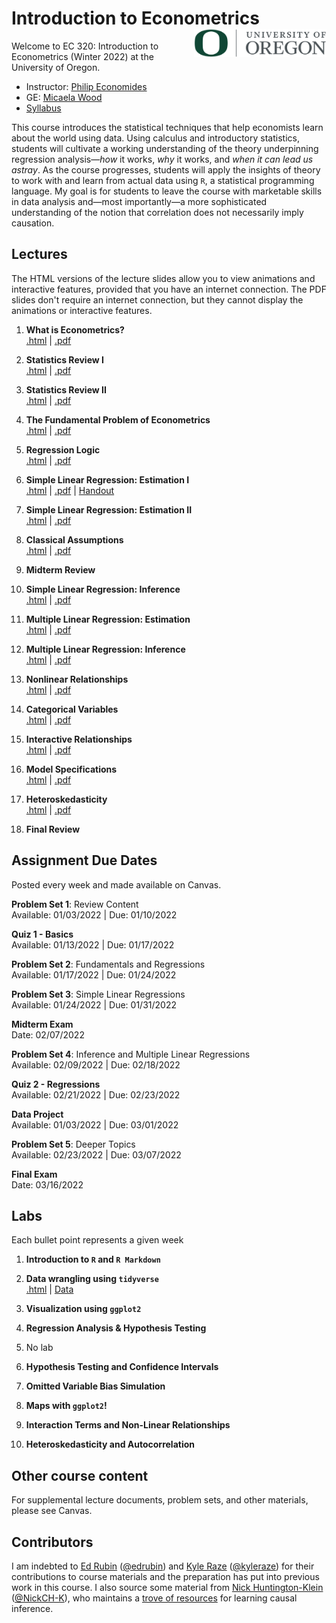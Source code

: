 # Introduction to Econometrics <img align="right" height="45" src="UO.png">

Welcome to EC 320: Introduction to Econometrics (Winter 2022) at the University of Oregon.

- Instructor: [Philip Economides](https://philip-economides.com/)
- GE: [Micaela Wood](https://github.com/mwood13/Winter_22_EC_320_Labs)
- [Syllabus](https://rawcdn.githack.com/peconomi/EC320_Econometrics/46eef555870cb4a4e94a759662c74f6292288b93/Syllabus/syllabus.pdf)

This course introduces the statistical techniques that help economists learn about the world using data. Using calculus and introductory statistics, students will cultivate a working understanding of the theory underpinning regression analysis&mdash;*how* it works, *why* it works, and *when it can lead us astray*. As the course progresses, students will apply the insights of theory to work with and learn from actual data using `R`, a statistical programming language. My goal is for students to leave the course with marketable skills in data analysis and&mdash;most importantly&mdash;a more sophisticated understanding of the notion that correlation does not necessarily imply causation.

## Lectures

The HTML versions of the lecture slides allow you to view animations and interactive features, provided that you have an internet connection. The PDF slides don't require an internet connection, but they cannot display the animations or interactive features.

1. **What is Econometrics?** <br> [.html](https://raw.githack.com/peconomi/EC320_Econometrics/main/Lectures/01_Intro/01-Introduction.html) | [.pdf](https://raw.githack.com/peconomi/EC320_Econometrics/main/Lectures/01_Intro/01-Introduction.pdf)

2. **Statistics Review I** <br> [.html](https://raw.githack.com/peconomi/EC320_Econometrics/main/Lectures/02_Review/02-Review.html) | [.pdf](https://raw.githack.com/peconomi/EC320_Econometrics/main/Lectures/02_Review/02-Review.pdf)

3. **Statistics Review II** <br> [.html](https://raw.githack.com/peconomi/EC320_Econometrics/main/Lectures/03_Review/03-Review.html) | [.pdf](https://raw.githack.com/peconomi/EC320_Econometrics/main/Lectures/03_Review/03-Review.pdf)

4. **The Fundamental Problem of Econometrics** <br> [.html](https://raw.githack.com/peconomi/EC320_Econometrics/main/Lectures/04_Fundamental_Problem/04-Fun_Problem.html) | [.pdf](https://raw.githack.com/peconomi/EC320_Econometrics/main/Lectures/04_Fundamental_Problem/04-Fun_Problem.pdf)

5. **Regression Logic** <br> [.html](https://raw.githack.com/peconomi/EC320_Econometrics/main/Lectures/05_Regression/05-Regression.html) | [.pdf](https://raw.githack.com/peconomi/EC320_Econometrics/main/Lectures/05_Regression/05-Regression.pdf)

6. **Simple Linear Regression: Estimation I** <br> [.html](https://raw.githack.com/peconomi/EC320_Econometrics/main/Lectures/06_SimpleLR_I/06-Simple_Linear_Regression_Estimation_I.html) | [.pdf](https://raw.githack.com/peconomi/EC320_Econometrics/main/Lectures/06_SimpleLR_I/06-Simple_Linear_Regression_Estimation_I.pdf) | [Handout]()

7. **Simple Linear Regression: Estimation II** <br> [.html](https://raw.githack.com/peconomi/EC320_Econometrics/main/Lectures/07_SimpleLR_II/07-Simple_Linear_Regression_Estimation_II.html) | [.pdf](https://raw.githack.com/peconomi/EC320_Econometrics/main/Lectures/07_SimpleLR_II/07-Simple_Linear_Regression_Estimation_II.pdf)

8. **Classical Assumptions** <br> [.html](https://raw.githack.com/peconomi/EC320_Econometrics/main/Lectures/08_Classical_Assumptions/08-Classical_Assumptions.html) | [.pdf](https://raw.githack.com/peconomi/EC320_Econometrics/main/Lectures/08_Classical_Assumptions/08-Classical_Assumptions.pdf)

9. **Midterm Review** <br> 

10. **Simple Linear Regression: Inference** <br> [.html](https://raw.githack.com/peconomi/EC320_Econometrics/main/Lectures/09-SimpleLR_III/09-Simple_LR_Inference.html) | [.pdf](https://raw.githack.com/peconomi/EC320_Econometrics/main/Lectures/09-SimpleLR_III/09-Simple_LR_Inference.pdf)

11. **Multiple Linear Regression: Estimation** <br> [.html](https://raw.githack.com/peconomi/EC320_Econometrics/main/Lectures/10-MultipleLR_I/10-Multiple_LR_Est.html) | [.pdf](https://raw.githack.com/peconomi/EC320_Econometrics/main/Lectures/10-MultipleLR_I/10-Multiple_LR_Est.pdf)

12. **Multiple Linear Regression: Inference** <br> [.html](https://raw.githack.com/peconomi/EC320_Econometrics/main/Lectures/11-MultipleLR_II/11-MLR_Inference.html) | [.pdf](https://raw.githack.com/peconomi/EC320_Econometrics/main/Lectures/11-MultipleLR_II/11-MLR_Inference.pdf)

13. **Nonlinear Relationships** <br> [.html](https://raw.githack.com/peconomi/EC320_Econometrics/main/Lectures/12-Nonlinear_Variables/12-Nonlinear_Relationships.html) | [.pdf](https://raw.githack.com/peconomi/EC320_Econometrics/main/Lectures/12-Nonlinear_Variables/12-Nonlinear_Relationships.pdf)

14. **Categorical Variables** <br> [.html](https://raw.githack.com/peconomi/EC320_Econometrics/main/Lectures/13-Categorical_Variables/13-Categorical_Variables.html) | [.pdf](https://raw.githack.com/peconomi/EC320_Econometrics/main/Lectures/13-Categorical_Variables/13-Categorical_Variables.pdf)

15. **Interactive Relationships** <br> [.html](https://raw.githack.com/peconomi/EC320_Econometrics/main/Lectures/14-Interaction_Terms/14-Interactive_Relationships.html) | [.pdf](https://raw.githack.com/peconomi/EC320_Econometrics/main/Lectures/14-Interaction_Terms/14-Interactive_Relationships.pdf)

16. **Model Specifications** <br> [.html](https://raw.githack.com/peconomi/EC320_Econometrics/main/Lectures/15-Model_Spec/15-Model-Spec.html) | [.pdf](https://raw.githack.com/peconomi/EC320_Econometrics/main/Lectures/15-Model_Spec/15-Model-Spec.pdf)

17. **Heteroskedasticity** <br> [.html](https://raw.githack.com/peconomi/EC320_Econometrics/main/Lectures/16-Heteroskedasticity/16-Heteroskedasticity.html) | [.pdf](https://raw.githack.com/peconomi/EC320_Econometrics/main/Lectures/16-Heteroskedasticity/16-Heteroskedasticity.pdf)

18. **Final Review** <br> 

## Assignment Due Dates

Posted every week and made available on Canvas. 

**Problem Set 1**: Review Content <br> 
Available:  01/03/2022 | Due: 01/10/2022

**Quiz 1 - Basics**<br> 
Available:  01/13/2022 | Due: 01/17/2022

**Problem Set 2**: Fundamentals and Regressions<br>
Available:  01/17/2022 | Due: 01/24/2022

**Problem Set 3**: Simple Linear Regressions<br>
Available: 01/24/2022 | Due: 01/31/2022

**Midterm Exam**<br>
Date: 02/07/2022

**Problem Set 4**: Inference and Multiple Linear Regressions<br>
Available: 02/09/2022 | Due: 02/18/2022

**Quiz 2 - Regressions**<br> 
Available:  02/21/2022 | Due: 02/23/2022

**Data Project** <br> 
Available: 01/03/2022 | Due: 03/01/2022

**Problem Set 5**: Deeper Topics <br>
Available: 02/23/2022 | Due: 03/07/2022

**Final Exam**<br>
Date: 03/16/2022
 

## Labs

Each bullet point represents a given week  

1. **Introduction to `R` and `R Markdown`** 

2. **Data wrangling using `tidyverse`** <br> [.html]() | [Data]()

3. **Visualization using `ggplot2`**

4. **Regression Analysis & Hypothesis Testing**

5. No lab

6. **Hypothesis Testing and Confidence Intervals**

7. **Omitted Variable Bias Simulation**

8. **Maps with `ggplot2`!**

9. **Interaction Terms and Non-Linear Relationships**

10. **Heteroskedasticity and Autocorrelation**

## Other course content

For supplemental lecture documents, problem sets, and other materials, please see Canvas.

## Contributors

I am indebted to [Ed Rubin](http://edrub.in/) ([@edrubin](https://github.com/edrubin)) and [Kyle Raze](https://kyleraze.com/) ([@kyleraze](https://github.com/kyleraze)) for their contributions to course materials and the preparation  has put into previous work in this course. 
I also source some material from [Nick Huntington-Klein](https://nickchk.com/) ([@NickCH-K](https://github.com/NickCH-K)), who maintains a [trove of resources](https://nickchk.com/causalgraphs.html) for learning causal inference. 
